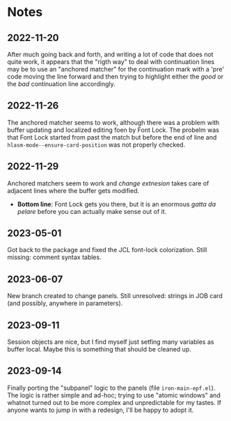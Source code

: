 # Notes

## 2022-11-20

After much going back and forth, and writing a lot of code that does
not quite work, it appears that the "rigth way" to deal with
continuation lines may be to use an "anchored matcher" for the
continuation mark with a 'pre' code moving the line forward and then
trying to highlight either the *good* or the *bad* continuation line
accordingly.


## 2022-11-26

The anchored matcher seems to work, although there was a problem with
buffer updating and localized editing foen by Font Lock.  The probelm
was that Font Lock started from past the match but before the end of
line and `hlasm-mode--ensure-card-position` was not properly checked.


## 2022-11-29

Anchored matchers seem to work and *change extnesion* takes care of
adjacent lines where the buffer gets modified.

* **Bottom line**: Font Lock gets you there, but it is an enormous
  *gatta da pelare* before you can actually make sense out of it.


## 2023-05-01

Got back to the package and fixed the JCL font-lock colorization.
Still missing: comment syntax tables.


## 2023-06-07

New branch created to change panels.  Still unresolved: strings in JOB
card (and possibly, anywhere in parameters).


## 2023-09-11

Session objects are nice, but I find myself just setfing many
variables as buffer local.  Maybe this is something that should be
cleaned up.


## 2023-09-14

Finally porting the "subpanel" logic to the panels (file
`iron-main-epf.el`).  The logic is rather simple and ad-hoc; trying to
use "atomic windows" and whatnot turned out to be more complex and
unpredictable for my tastes.  If anyone wants to jump in with a
redesign, I'll be happy to adopt it.


